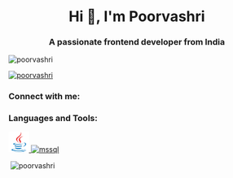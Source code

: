 <h1 align="center">Hi 👋, I'm Poorvashri</h1>
<h3 align="center">A passionate frontend developer from India</h3>

<p align="left"> <img src="https://komarev.com/ghpvc/?username=poorvashri&label=Profile%20views&color=0e75b6&style=flat" alt="poorvashri" /> </p>

<p align="left"> <a href="https://github.com/ryo-ma/github-profile-trophy"><img src="https://github-profile-trophy.vercel.app/?username=poorvashri" alt="poorvashri" /></a> </p>

<h3 align="left">Connect with me:</h3>
<p align="left">
</p>

<h3 align="left">Languages and Tools:</h3>
<p align="left"> <a href="https://www.java.com" target="_blank" rel="noreferrer"> <img src="https://raw.githubusercontent.com/devicons/devicon/master/icons/java/java-original.svg" alt="java" width="40" height="40"/> </a> <a href="https://www.microsoft.com/en-us/sql-server" target="_blank" rel="noreferrer"> <img src="https://www.svgrepo.com/show/303229/microsoft-sql-server-logo.svg" alt="mssql" width="40" height="40"/> </a> </p>

<p>&nbsp;<img align="center" src="https://github-readme-stats.vercel.app/api?username=poorvashri&show_icons=true&locale=en" alt="poorvashri" /></p>
